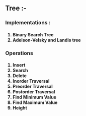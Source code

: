 <h2><b>Tree :- </b></h2>
<h3>Implementations : </h3>
<h4>
<ol>
<li>Binary Search Tree</li>
<li>Adelson-Velsky and Landis tree</li>
</ol>
</h4>
<h3>Operations</h3>
<h4>
<ol>
<li>Insert</li>
<li>Search</li>
<li>Delete</li>
<li>Inorder Traversal</li>
<li>Preorder Traversal</li>
<li>Postorder Traversal</li>
<li>Find Minimum Value</li>
<li>Find Maximum Value</li>
<li>Height</li>
</ol>
</h4>